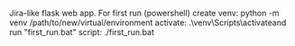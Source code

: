 Jira-like flask web app.
For first run (powershell) create venv: python -m venv /path/to/new/virtual/environment activate: .\venv\Scripts\activateand run "first_run.bat" script: ./first_run.bat
